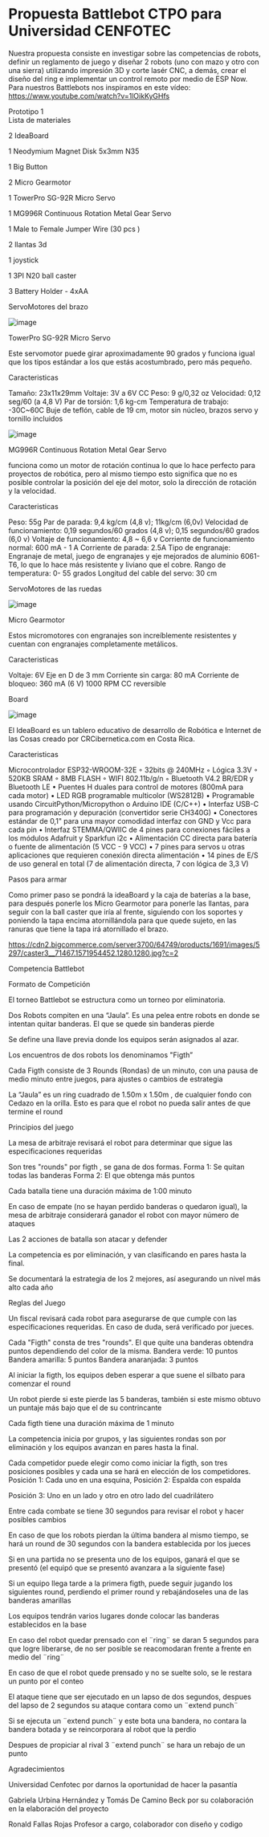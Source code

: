# Propuesta Battlebot CTPO para Universidad CENFOTEC
Nuestra propuesta consiste en investigar sobre las competencias de robots, definir un reglamento de juego y diseñar  2 robots (uno con mazo y otro con una sierra) utilizando impresión 3D y corte lasér CNC, a demás, crear el diseño del ring e implementar un control remoto  por medio de ESP Now.
Para nuestros Battlebots nos inspiramos en este vídeo: https://www.youtube.com/watch?v=1lOikKyGHfs 



Prototipo 1   
Lista de materiales

2 IdeaBoard

1 Neodymium Magnet Disk 5x3mm N35

1 Big Button

2 Micro Gearmotor

1 TowerPro SG-92R Micro Servo

1 MG996R Continuous Rotation Metal Gear Servo

1 Male to Female Jumper Wire (30 pcs )

2 llantas 3d

1 joystick

1 3PI N20 ball caster

3 Battery Holder - 4xAA



ServoMotores del brazo                                 


![image](https://github.com/user-attachments/assets/ec689165-71c0-4844-a3e6-8425533db629)

TowerPro SG-92R Micro Servo


Este servomotor puede girar aproximadamente 90 grados y funciona igual que los tipos estándar a los que estás acostumbrado, pero más pequeño.


Caracteristicas

Tamaño: 23x11x29mm
Voltaje: 3V a 6V CC
Peso: 9 g/0,32 oz
Velocidad: 0,12 seg/60 (a 4,8 V)
Par de torsión: 1,6 kg-cm
Temperatura de trabajo: -30C~60C
Buje de teflón, cable de 19 cm, motor sin núcleo, brazos servo y tornillo incluidos






![image](https://github.com/user-attachments/assets/3315614f-8bd6-4d78-8ea4-0aa9054c56a4)

        
MG996R Continuous Rotation Metal Gear Servo





funciona como un motor de rotación continua lo que lo hace perfecto para proyectos de robótica, pero al mismo tiempo esto significa que no es posible controlar la posición del eje del motor, solo la dirección de rotación y la velocidad.




Caracteristicas


Peso: 55g
Par de parada: 9,4 kg/cm (4,8 v); 11kg/cm (6,0v)
Velocidad de funcionamiento: 0,19 segundos/60 grados (4,8 v); 0,15 segundos/60 grados (6,0 v)
Voltaje de funcionamiento: 4,8 ~ 6,6 v
Corriente de funcionamiento normal: 600 mA - 1 A
Corriente de parada: 2.5A
Tipo de engranaje: Engranaje de metal, juego de engranajes y eje mejorados de aluminio 6061-T6, lo que lo hace más resistente y liviano que el cobre.
Rango de temperatura: 0- 55 grados
Longitud del cable del servo: 30 cm




ServoMotores de las ruedas



![image](https://github.com/user-attachments/assets/50bdac94-a11e-4fd4-bfad-4da76814e700)




Micro Gearmotor





Estos micromotores con engranajes son increíblemente resistentes y cuentan con engranajes completamente metálicos.



Caracteristicas


Voltaje: 6V
Eje en D de 3 mm
Corriente sin carga: 80 mA
Corriente de bloqueo: 360 mA (6 V)
1000 RPM 
CC reversible





Board


![image](https://github.com/user-attachments/assets/be1d01f8-a430-4b58-9cb9-5af552666882)



El IdeaBoard es un tablero educativo de desarrollo de Robótica e Internet de las Cosas creado por CRCibernetica.com en Costa Rica.


Caracteristicas

Microcontrolador ESP32-WROOM-32E ◦ 32bits @ 240MHz ◦ Lógica 3.3V ◦ 520KB SRAM ◦ 8MB FLASH ◦ WIFI 802.11b/g/n ◦ Bluetooth V4.2 BR/EDR y Bluetooth LE • Puentes H duales para control de motores (800mA para cada motor) • LED RGB programable multicolor (WS2812B) • Programable usando CircuitPython/Micropython o Arduino IDE (C/C++) • Interfaz USB-C para programación y depuración (convertidor serie CH340G) • Conectores estándar de 0,1" para una mayor comodidad interfaz con GND y Vcc para cada pin • Interfaz STEMMA/QWIIC de 4 pines para conexiones fáciles a los módulos Adafruit y Sparkfun i2c • Alimentación CC directa para batería o fuente de alimentación (5 VCC - 9 VCC) • 7 pines para servos u otras aplicaciones que requieren conexión directa alimentación • 14 pines de E/S de uso general en total (7 de alimentación directa, 7 con lógica de 3,3 V)






Pasos para armar

Como primer paso se pondrá la ideaBoard y la caja de baterías a la base, para después ponerle los Micro Gearmotor para ponerle las llantas, para seguir con la ball caster que iría al frente, siguiendo con los soportes y poniendo la tapa encima atornillándola para que quede sujeto, en las ranuras que tiene la tapa irá atornillado el brazo.




https://cdn2.bigcommerce.com/server3700/64749/products/1691/images/5297/caster3__71467.1571954452.1280.1280.jpg?c=2




Competencia Battlebot   

  

Formato de Competición  

El torneo Battlebot se estructura como un torneo por eliminatoria.  

Dos Robots compiten en una “Jaula”. Es una pelea entre robots en donde se intentan quitar banderas. El que se quede sin banderas pierde  

Se define una llave previa donde los equipos serán asignados al azar.  

Los encuentros de dos robots los denominamos "Figth”  

Cada Figth consiste de 3 Rounds (Rondas) de un minuto, con una pausa de medio minuto entre juegos, para ajustes o cambios de estrategia  

La “Jaula” es un ring cuadrado de 1.50m x 1.50m , de cualquier fondo con Cedazo en la orilla. Esto es para que el robot no pueda salir antes de que termine el round   

  

Principios del juego   

La mesa de arbitraje revisará el robot para determinar que sigue las especificaciones requeridas  

Son tres "rounds" por figth , se gana de dos formas. Forma 1: Se quitan todas las banderas Forma 2: El que obtenga más puntos   

Cada batalla tiene una duración máxima de 1:00 minuto  

En caso de empate (no se hayan perdido banderas o quedaron igual), la mesa de arbitraje considerará ganador el robot con mayor número de ataques  

Las 2 acciones de batalla son atacar y defender  

La competencia es por eliminación, y van clasificando en pares hasta la final.  

Se documentará la estrategia de los 2 mejores, así asegurando un nivel más alto cada año   

  
  
Reglas del Juego   

Un fiscal revisará cada robot para asegurarse de que cumple con las especificaciones requeridas. En caso de duda, será verificado por jueces.  

Cada "Figth" consta de tres "rounds". El que quite una banderas obtendra puntos dependiendo del color de la misma. Bandera verde: 10 puntos Bandera amarilla: 5 puntos Bandera anaranjada: 3 puntos  

Al iniciar la figth, los equipos deben esperar a que suene el silbato para comenzar el round   

Un robot pierde si este pierde las 5 banderas, también si este mismo obtuvo un puntaje más bajo que el de su contrincante 

Cada figth tiene una duración máxima de 1 minuto  

La competencia inicia por grupos, y las siguientes rondas son por eliminación y los equipos avanzan en pares hasta la final.  

Cada competidor puede elegir como como iniciar la figth, son tres posiciones posibles y cada una se hará en elección de los competidores. Posición 1: Cada uno en una esquina, Posición 2: Espalda con espalda 

Posición 3: Uno en un lado y otro en otro lado del cuadrilátero   

Entre cada combate se tiene 30 segundos para revisar el robot y hacer posibles cambios  

En caso de que los robots pierdan la última bandera al mismo tiempo, se hará un round de 30 segundos con la bandera establecida por los jueces  

Si en una partida no se presenta uno de los equipos, ganará el que se presentó (el equipó que se presentó avanzara a la siguiente fase)  

Si un equipo llega tarde a la primera figth, puede seguir jugando los siguientes round, perdiendo el primer round y rebajándoseles una de las banderas amarillas  

Los equipos tendrán varios lugares donde colocar las banderas establecidos en la base   

En caso del robot quedar prensado con el ¨ring¨ se daran 5 segundos para que logre liberarse, de no ser posible se reacomodaran frente a frente en medio del ¨ring¨  

En caso de que el robot quede prensado y no se suelte solo, se le restara un punto por el conteo  

El ataque tiene que ser ejecutado en un lapso de dos segundos, despues del lapso de 2 segundos su ataque contara como un ¨extend punch¨ 

Si se ejecuta un ¨extend punch¨ y este bota una bandera, no contara la bandera botada y se reincorporara al robot que la perdio 

Despues de propiciar al rival 3 ¨extend punch¨ se hara un rebajo de un punto 

Agradecimientos

Universidad Cenfotec por darnos la oportunidad de hacer la pasantía

Gabriela Urbina Hernández y Tomás De Camino Beck por su colaboración en la elaboración del proyecto

Ronald Fallas Rojas Profesor a cargo, colaborador con diseño y codigo



  

  

  

  
